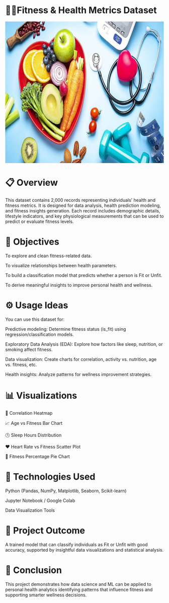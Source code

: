 # 🏋️‍♂️Fitness & Health Metrics Dataset

<img width="1050" height="450" alt="Screenshot 2025-09-14 211235" src="https://github.com/AvishkarK07/Fitness-Classification/blob/main/images/fitness.webp" />


<h1>📋 Overview</h1>

This dataset contains 2,000 records representing individuals’ health and fitness metrics. It is designed for data analysis, health prediction modeling, and fitness insights generation.
Each record includes demographic details, lifestyle indicators, and key physiological measurements that can be used to predict or evaluate fitness levels.

<h1>🎯 Objectives</h1>

To explore and clean fitness-related data.

To visualize relationships between health parameters.

To build a classification model that predicts whether a person is Fit or Unfit.

To derive meaningful insights to improve personal health and wellness.
<h1>⚙️ Usage Ideas</h1>

You can use this dataset for:

Predictive modeling: Determine fitness status (is_fit) using regression/classification models.

Exploratory Data Analysis (EDA): Explore how factors like sleep, nutrition, or smoking affect fitness.

Data visualization: Create charts for correlation, activity vs. nutrition, age vs. fitness, etc.

Health insights: Analyze patterns for wellness improvement strategies.

<h1>📊 Visualizations</h1>

🧮 Correlation Heatmap

📈 Age vs Fitness Bar Chart

🕒 Sleep Hours Distribution

❤️ Heart Rate vs Fitness Scatter Plot

🥧 Fitness Percentage Pie Chart

<h1>🚀 Technologies Used</h1>

Python (Pandas, NumPy, Matplotlib, Seaborn, Scikit-learn)

Jupyter Notebook / Google Colab

Data Visualization Tools

<h1>🧾 Project Outcome</h1>

A trained model that can classify individuals as Fit or Unfit with good accuracy, supported by insightful data visualizations and statistical analysis.

<h1>🏁 Conclusion</h1>

This project demonstrates how data science and ML can be applied to personal health analytics identifying patterns that influence fitness and supporting smarter wellness decisions.
